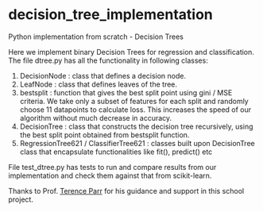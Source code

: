 # decision_tree_implementation
Python implementation from scratch - Decision Trees

Here we implement binary Decision Trees for regression and classification. The file dtree.py has all the functionality in following classes:

1) DecisionNode : class that defines a decision node.
2) LeafNode : class that defines leaves of the tree.
3) bestsplit : function that gives the best split point using gini / MSE criteria. We take only a subset of features for each split and randomly choose 11 datapoints to calculate loss. This increases the speed of our algorithm without much decrease in accuracy.
4) DecisionTree : class that constructs the decision tree recursively, using the best split point obtained from bestsplit function.
5) RegressionTree621 / ClassifierTree621 : classes built upon DecisionTree class that encapsulate functionalities like fit(), predict() etc

File test_dtree.py has tests to run and compare results from our implementation and check them against that from scikit-learn. 

Thanks to Prof. [Terence Parr](https://github.com/parrt) for his guidance and support in this school project.